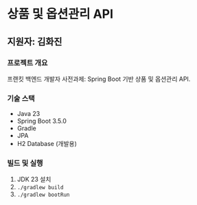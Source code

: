 # 상품 및 옵션관리 API
## 지원자: 김화진

### 프로젝트 개요
프랜킷 백엔드 개발자 사전과제: Spring Boot 기반 상품 및 옵션관리 API.

### 기술 스택
- Java 23
- Spring Boot 3.5.0
- Gradle
- JPA
- H2 Database (개발용)

### 빌드 및 실행
1. JDK 23 설치
2. `./gradlew build`
3. `./gradlew bootRun`
